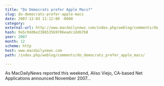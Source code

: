```yaml
---
title: "Do Democrats prefer Apple Macs?"
slug: do-democrats-prefer-apple-macs
date: 2007-12-03 11:12:00 -0600
category: 
external-url: http://www.macdailynews.com/index.php/weblog/comments/do_democrats_prefer_apple_macs/
hash: 9a5c9dd6e2386535b9786eadc1ddb7b8
year: 2007
month: 12
scheme: http
host: www.macdailynews.com
path: /index.php/weblog/comments/do_democrats_prefer_apple_macs/

---
```


As MacDailyNews reported this weekend, Aliso Viejo, CA-based Net Applications announced November 2007...
